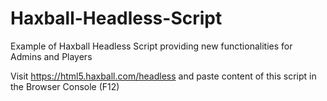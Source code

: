 # Haxball-Headless-Script
Example of Haxball Headless Script providing new functionalities for Admins and Players

Visit https://html5.haxball.com/headless and paste content of this script in the Browser Console (F12)
